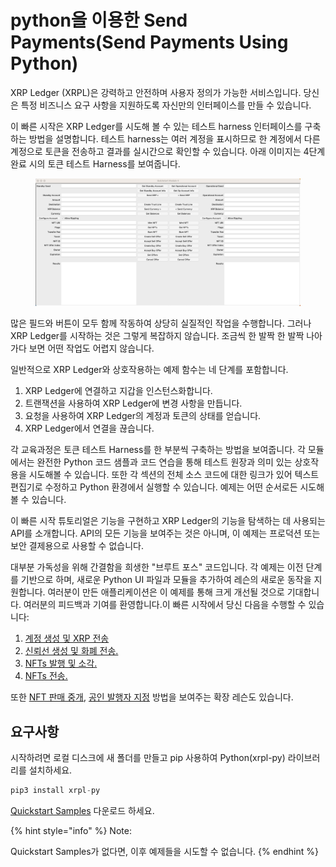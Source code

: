 # python을 이용한 Send Payments(Send Payments Using Python)

XRP Ledger (XRPL)은 강력하고 안전하며 사용자 정의가 가능한 서비스입니다. 당신은 특정 비즈니스 요구 사항을 지원하도록 자신만의 인터페이스를 만들 수 있습니다.

이 빠른 시작은 XRP Ledger를 시도해 볼 수 있는 테스트 harness 인터페이스를 구축하는 방법을 설명합니다. 테스트 harness는 여러 계정을 표시하므로 한 계정에서 다른 계정으로 토큰을 전송하고 결과를 실시간으로 확인할 수 있습니다. 아래 이미지는 4단계 완료 시의 토큰 테스트 Harness를 보여줍니다.

<figure><img src="../../../.gitbook/assets/image (25).png" alt=""><figcaption></figcaption></figure>

많은 필드와 버튼이 모두 함께 작동하여 상당히 실질적인 작업을 수행합니다. 그러나 XRP Ledger를 시작하는 것은 그렇게 복잡하지 않습니다. 조금씩 한 발짝 한 발짝 나아가다 보면 어떤 작업도 어렵지 않습니다.

일반적으로 XRP Ledger와 상호작용하는 예제 함수는 네 단계를 포함합니다.

1. XRP Ledger에 연결하고 지갑을 인스턴스화합니다.
2. 트랜잭션을 사용하여 XRP Ledger에 변경 사항을 만듭니다.
3. 요청을 사용하여 XRP Ledger의 계정과 토큰의 상태를 얻습니다.
4. XRP Ledger에서 연결을 끊습니다.

각 교육과정은 토큰 테스트 Harness를 한 부분씩 구축하는 방법을 보여줍니다. 각 모듈에서는 완전한 Python 코드 샘플과 코드 연습을 통해 테스트 원장과 의미 있는 상호작용을 시도해볼 수 있습니다. 또한 각 섹션의 전체 소스 코드에 대한 링크가 있어 텍스트 편집기로 수정하고 Python 환경에서 실행할 수 있습니다. 예제는 어떤 순서로든 시도해 볼 수 있습니다.

이 빠른 시작 튜토리얼은 기능을 구현하고 XRP Ledger의 기능을 탐색하는 데 사용되는 API를 소개합니다. API의 모든 기능을 보여주는 것은 아니며, 이 예제는 프로덕션 또는 보안 결제용으로 사용할 수 없습니다.

대부분 가독성을 위해 간결함을 희생한 "브루트 포스" 코드입니다. 각 예제는 이전 단계를 기반으로 하며, 새로운 Python UI 파일과 모듈을 추가하여 레슨의 새로운 동작을 지원합니다. 여러분이 만든 애플리케이션은 이 예제를 통해 크게 개선될 것으로 기대합니다. 여러분의 피드백과 기여를 환영합니다.이 빠른 시작에서 당신 다음을 수행할 수 있습니다:

1. [계정 생성 및 XRP 전송](../1.-xrp-python.md)
2. [신뢰선 생성 및 화폐 전송.](python-send-payments-send-payments-using-python/currency-create-trust-line-and-send-currency-using-python.md)
3. [NFTs 발행 및 소각. ](python-nfts-nfts-using-python/nfts-mint-and-burn-nfts-using-python.md)
4. [NFTs 전송.](python-nfts-nfts-using-python/nfts-transfer-nfts-using-python.md)

또한 [NFT 판매 중개](python-nfts-nfts-using-python/nft-broker-an-nft-sale-using-python.md), [공인 발행자 지정](python-nfts-nfts-using-python/assign-an-authorized-minter-using-python.md) 방법을 보여주는 확장 레슨도 있습니다.

## 요구사항&#x20;

시작하려면 로컬 디스크에 새 폴더를 만들고 pip 사용하여 Python(xrpl-py) 라이브러리를 설치하세요.

```javascript
pip3 install xrpl-py
```

[Quickstart Samples](https://github.com/XRPLF/xrpl-dev-portal/tree/master/content/\_code-samples/quickstart/js/) 다운로드 하세요.

{% hint style="info" %}
Note:

Quickstart Samples가 없다면, 이후 예제들을 시도할 수 없습니다.
{% endhint %}
